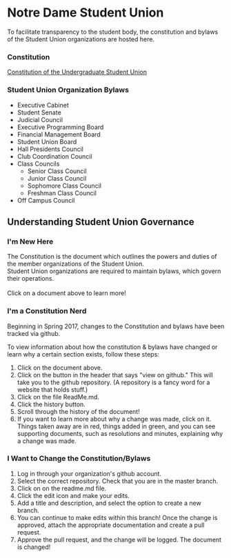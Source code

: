 # Notre Dame Student Union  

To facilitate transparency to the student body, the constitution and bylaws of the Student Union organizations are hosted here.  

### Constitution  
[Constitution of the Undergraduate Student Union](https://ndstudgov.github.io/Constitution)

### Student Union Organization Bylaws  
* Executive Cabinet
* Student Senate
* Judicial Council
* Executive Programming Board
* Financial Management Board
* Student Union Board
* Hall Presidents Council
* Club Coordination Council
* Class Councils
  * Senior Class Council
  * Junior Class Council
  * Sophomore Class Council
  * Freshman Class Council
* Off Campus Council  

## Understanding Student Union Governance  

### I'm New Here
The Constitution is the document which outlines the powers and duties of the member organizations of the Student Union.  
Student Union organizations are required to maintain bylaws, which govern their operations.  
<br>
Click on a document above to learn more!

### I'm a Constitution Nerd  
Beginning in Spring 2017, changes to the Constitution and bylaws have been tracked via github.  

To view information about how the constitution & bylaws have changed or learn why a certain section exists, follow these steps:  

1. Click on the document above.  
2. Click on the button in the header that says "view on github." This will take you to the github repository. (A repository is a fancy word for a website that holds stuff.)  
3. Click on the file ReadMe.md.   
4. Click the history button.  
5. Scroll through the history of the document!  
6. If you want to learn more about why a change was made, click on it. Things taken away are in red, things added in green, and you can see supporting documents, such as resolutions and minutes, explaining why a change was made.

### I Want to Change the Constitution/Bylaws
1. Log in through your organization's github account.
2. Select the correct repository. Check that you are in the master branch.
3. Click on on the readme.md file.
4. Click the edit icon and make your edits.
5. Add a title and description, and select the option to create a new branch.
6. You can continue to make edits within this branch! Once the change is approved, attach the appropriate documentation and create a pull request.
7. Approve the pull request, and the change will be logged. The document is changed!
